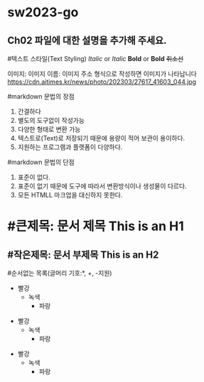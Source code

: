 
# sw2023-go
## Ch02 파일에 대한 설명을 추가해 주세요.

#텍스트 스타일(Text Styling)
*Italic* or _Italic_
**Bold** or __Bold__
~~취소선~~

이미지: 이미지 이름: 이미지 주소 형식으로 작성하면 이미지가 나타납니다
https://cdn.aitimes.kr/news/photo/202303/27617_41603_044.jpg

#markdown 문법의 장점
1. 간결하다
2. 별도의 도구없이 작성가능
3. 다양한 형태로 변환 가능
4. 텍스트로(Text)로 저장되기 때문에 용량이 적어 보관이 용이하다.
5. 지원하는 프로그램과 플랫폼이 다양하다.

#markdown 문법의 단점
1. 표준이 없다.
2. 표준이 없기 때문에 도구에 따라서 변환방식이나 생성물이 다르다.
3. 모든 HTMLL 마크업을 대신하지 못한다.

#큰제목: 문서 제목
This is an H1
=============

#작은제목: 문서 부제목
This is an H2
-------------

#순서없는 목록(글머리 기호:*, +, -지원)
* 빨강
  * 녹색
    * 파랑

+ 빨강
  + 녹색
    + 파랑
   
- 빨강
  - 녹색
    - 파랑
